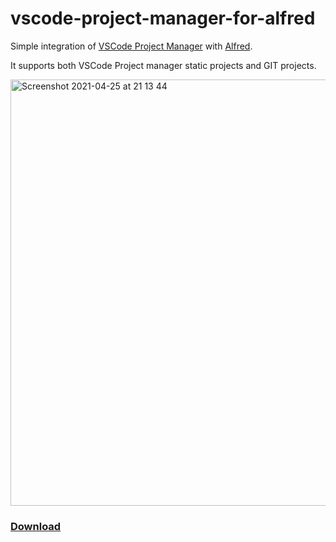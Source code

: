 # vscode-project-manager-for-alfred

Simple integration of [VSCode Project Manager](https://marketplace.visualstudio.com/items?itemName=alefragnani.project-manager) with [Alfred](https://www.alfredapp.com/).

It supports both VSCode Project manager static projects and GIT projects.

<img width="682" alt="Screenshot 2021-04-25 at 21 13 44" src="https://user-images.githubusercontent.com/839700/116006357-22956800-a60b-11eb-9134-659fcea9b369.png">

### [Download](release.alfredworkflow)
